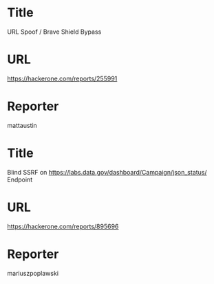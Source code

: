# Title
URL Spoof / Brave Shield Bypass
# URL 
https://hackerone.com/reports/255991
# Reporter 
mattaustin

# Title
Blind SSRF on https://labs.data.gov/dashboard/Campaign/json_status/ Endpoint
# URL 
https://hackerone.com/reports/895696
# Reporter 
mariuszpoplawski

